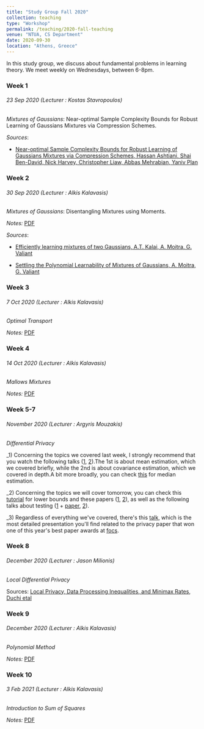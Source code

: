 ```yaml
---
title: "Study Group Fall 2020"
collection: teaching
type: "Workshop"
permalink: /teaching/2020-fall-teaching
venue: "NTUA, CS Department"
date: 2020-09-30
location: "Athens, Greece"
---
```


In this study group, we discuss about fundamental problems in learning theory. We meet weekly on Wednesdays, between 6-8pm.

### Week 1 
###### 23 Sep 2020 (Lecturer : Kostas Stavropoulos)
_Mixtures of Gaussians_: Near-optimal Sample Complexity Bounds for Robust Learning of Gaussians Mixtures via Compression Schemes.

_Sources_: 

- [Near-optimal Sample Complexity Bounds for Robust Learning of Gaussians Mixtures via Compression Schemes, Hassan Ashtiani, Shai Ben-David, Nick Harvey, Christopher Liaw, Abbas Mehrabian, Yaniv Plan](https://arxiv.org/abs/1710.05209) 


### Week 2
###### 30 Sep 2020 (Lecturer : Alkis Kalavasis)
_Mixtures of Gaussians_: Disentangling Mixtures using Moments.

_Notes:_ [PDF](https://github.com/AlkisK/AlkisK.github.io/blob/master/_teaching/study-group-lec2_alkis_mixtures.pdf)

_Sources_: 

- [Efficiently learning mixtures of two Gaussians, A.T. Kalai, A. Moitra, G. Valiant](http://people.csail.mit.edu/moitra/docs/2g-full.pdf) 

- [Settling the Polynomial Learnability of Mixtures of Gaussians, A. Moitra, G. Valiant](https://arxiv.org/abs/1004.4223)


### Week 3 
###### 7 Oct 2020 (Lecturer : Alkis Kalavasis)
_Optimal Transport_

_Notes:_ [PDF](https://github.com/AlkisK/AlkisK.github.io/blob/master/_teaching/study-group-lec3_alkis_opt_transp.pdf)

### Week 4
###### 14 Oct 2020 (Lecturer : Alkis Kalavasis)
_Mallows Mixtures_

_Notes:_ [PDF](https://github.com/AlkisK/AlkisK.github.io/blob/master/_teaching/study-group-lec4_alkis_mallows_mixt.pdf)

### Week 5-7
###### November 2020 (Lecturer : Argyris Mouzakis)
_Differential Privacy_

_1) Concerning the topics we covered last week, I strongly recommend that you watch the following talks ([1](https://www.youtube.com/watch?v=RmXQ0LnsH90), [2](https://www.youtube.com/watch?v=2oLWHRNF_tM)).The 1st is about mean estimation, which we covered briefly, while the 2nd is about covariance estimation, which we covered in depth.A bit more broadly, you can check [this](https://arxiv.org/abs/2011.06202) for median estimation.

_2)  Concerning the topics we will cover tomorrow, you can check this [tutorial](http://www.cs.columbia.edu/~ccanonne/tutorial-focs2020/) for lower bounds and these papers ([1](https://arxiv.org/abs/1311.3158), [2](https://arxiv.org/abs/2004.06830)), as well as the following talks about testing ([1](https://www.youtube.com/watch?v=xrx2HKqcoV8) + [paper](https://arxiv.org/abs/1811.11148), [2](https://www.youtube.com/watch?v=_yXCHRkUMsY)).

_3) Regardless of everything we've covered, there's this [talk](https://www.youtube.com/watch?v=14SwC1ewYBc), which is the most detailed presentation you'll find related to the privacy paper that won one of this year's best paper awards at [focs](https://focs2020.cs.duke.edu/awards/).


### Week 8
###### December 2020 (Lecturer : Jason Milionis)
_Local Differential Privacy_

Sources: [Local Privacy, Data Processing Inequalities, and Minimax Rates, Duchi etal](https://arxiv.org/pdf/1302.3203.pdf)

### Week 9
###### December 2020 (Lecturer : Alkis Kalavasis)
_Polynomial Method_

_Notes:_ [PDF](https://github.com/AlkisK/AlkisK.github.io/blob/master/_teaching/study-group-lec5_alkis_polynomial_method(s).pdf)

### Week 10
###### 3 Feb 2021 (Lecturer : Alkis Kalavasis)
_Introduction to Sum of Squares_

_Notes:_ [PDF](https://github.com/AlkisK/AlkisK.github.io/blob/master/_teaching/study-group-lec6_alkis_sos.pdf)
 
